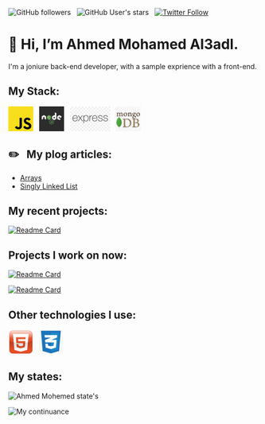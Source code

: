 ![GitHub followers](https://img.shields.io/github/followers/Ahmed101Mohammed?logo=github&style=flat-square)
&nbsp;
![GitHub User's stars](https://img.shields.io/github/stars/Ahmed101Mohammed?logo=gitHub&style=flat-square)
&nbsp;
[![Twitter Follow](https://img.shields.io/twitter/follow/el_3adl?color=blue&logo=twitter&style=flat-square)](https://twitter.com/el_3adl)

# 👋 Hi, I’m Ahmed Mohamed Al3adl.
I'm a joniure back-end developer, with a sample exprience with a front-end.

## My Stack:
![JavaScript](https://github.com/Ahmed101Mohammed/Ahmed101Mohammed/blob/main/images/javaScript.png)
&nbsp;
![Node.js](https://github.com/Ahmed101Mohammed/Ahmed101Mohammed/blob/main/images/nodeJs.png)
&nbsp;
![Express](https://github.com/Ahmed101Mohammed/Ahmed101Mohammed/blob/main/images/express.png)
&nbsp;
![MongoDB](https://github.com/Ahmed101Mohammed/Ahmed101Mohammed/blob/main/images/mongoDB.png)

## ✏️ &nbsp; My plog articles:
- [Arrays](https://araptiq.blogspot.com/2022/08/dataStructure-arrays.html)
- [Singly Linked List](https://araptiq.blogspot.com/2022/09/dataStructure-singlyLinkedList.html)

## My recent projects:
[![Readme Card](https://github-readme-stats.vercel.app/api/pin/?username=Ahmed101Mohammed&repo=chat_rooms_App&bg_color=0d1116&title_color=00f6ff&text_color=a4aacb&icon_color=007ec6)](https://github.com/Ahmed101Mohammed/chat_rooms_App)

## Projects I work on now:
[![Readme Card](https://github-readme-stats.vercel.app/api/pin/?username=Ahmed101Mohammed&repo=Alls&bg_color=0d1116&title_color=00f6ff&text_color=a4aacb&icon_color=007ec6)](https://github.com/Ahmed101Mohammed/Alls)

[![Readme Card](https://github-readme-stats.vercel.app/api/pin/?username=Ahmed101Mohammed&repo=simple-chat-app&bg_color=0d1116&title_color=00f6ff&text_color=a4aacb&icon_color=007ec6)](https://github.com/Ahmed101Mohammed/simple-chat-app)

## Other technologies I use:
![HTML](https://github.com/Ahmed101Mohammed/Ahmed101Mohammed/blob/main/images/HTML.png)
&nbsp;
![CSS](https://github.com/Ahmed101Mohammed/Ahmed101Mohammed/blob/main/images/CSS.png)

## My states:
![Ahmed Mohemed state's](https://github-readme-stats.vercel.app/api?username=Ahmed101Mohammed&hide=contribs,prs&show_icons=true&bg_color=0d1116&title_color=00f6ff&text_color=a4aacb&icon_color=007ec6)

![My continuance](https://github-readme-streak-stats.herokuapp.com/?user=Ahmed101Mohammed&theme=dark&count_private=true&bg_color=0d1116&title_color=ce09ec&text_color=a4aacb&icon_color=007ec6)

<!---
Ahmed101Mohammed/Ahmed101Mohammed is a ✨ special ✨ repository because its `README.md` (this file) appears on your GitHub profile.
You can click the Preview link to take a look at your changes.
--->
